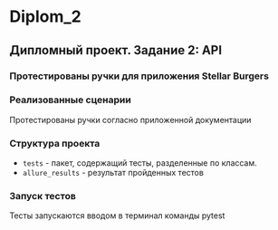 # Diplom_2

## Дипломный проект. Задание 2: API

### Протестированы ручки для приложения Stellar Burgers

### Реализованные сценарии

Протестированы ручки согласно приложенной документации

### Структура проекта
- `tests` - пакет, содержащий тесты, разделенные по классам. 
- `allure_results` - результат пройденных тестов

### Запуск тестов
Тесты запускаются вводом в терминал команды pytest

